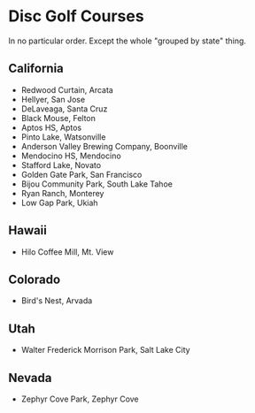 # Disc Golf Courses
In no particular order. Except the whole "grouped by state" thing.


## California
* Redwood Curtain, Arcata
* Hellyer, San Jose
* DeLaveaga, Santa Cruz
* Black Mouse, Felton
* Aptos HS, Aptos
* Pinto Lake, Watsonville
* Anderson Valley Brewing Company, Boonville
* Mendocino HS, Mendocino
* Stafford Lake, Novato
* Golden Gate Park, San Francisco
* Bijou Community Park, South Lake Tahoe
* Ryan Ranch, Monterey
* Low Gap Park, Ukiah

## Hawaii
* Hilo Coffee Mill, Mt. View

## Colorado
* Bird's Nest, Arvada

## Utah
* Walter Frederick Morrison Park, Salt Lake City

## Nevada
* Zephyr Cove Park, Zephyr Cove
